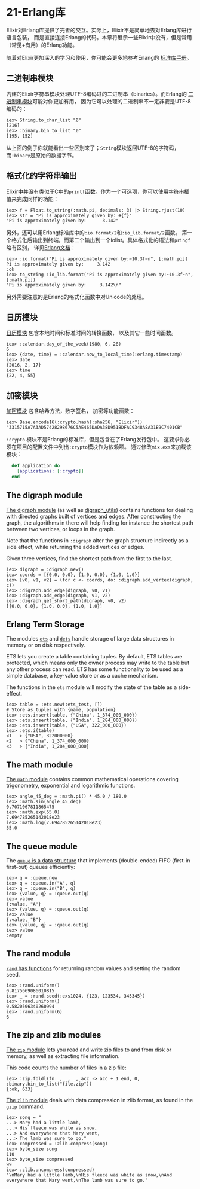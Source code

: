 21-Erlang库
============

Elixir对Erlang库提供了完善的交互。实际上，Elixir不是简单地去对Erlang库进行语言包装，
而是直接连接Erlang的代码。本章将展示一些Elixir中没有，但是常用（常见+有用）的Erlang功能。

随着对Elixir更加深入的学习和使用，你可能会更多地参考Erlang的
[标准库手册](http://erlang.org/doc/apps/stdlib/index.html)。

## 二进制串模块

内建的Elixir字符串模块处理UTF-8编码过的二进制串（binaries）。而Erlang的
[二进制串模块](http://erlang.org/doc/man/binary.html)可能对你更加有用，
因为它可以处理的二进制串不一定非要是UTF-8编码的：

```iex
iex> String.to_char_list "Ø"
[216]
iex> :binary.bin_to_list "Ø"
[195, 152]
```

从上面的例子你就能看出一些区别来了；`String`模块返回UTF-8的字符码，
而`:binary`是原始的数据字节。

## 格式化的字符串输出

Elixir中并没有类似于C中的`printf`函数。作为一个可选项，你可以使用字符串插值来完成同样的功能：

```iex
iex> f = Float.to_string(:math.pi, decimals: 3) |> String.rjust(10)
iex> str = "Pi is approximately given by: #{f}"
"Pi is approximately given by:      3.142"
```

另外，还可以用Erlang标准库中的`:io.format/2`和`:io_lib.format/2`函数。
第一个格式化后输出到终端，而第二个输出到一个iolist。具体格式化的语法和`pringf`略有区别，
详见[Erlang文档](http://erlang.org/doc/man/io.html#format-1)：

```iex
iex> :io.format("Pi is approximately given by:~10.3f~n", [:math.pi])
Pi is approximately given by:     3.142
:ok
iex> to_string :io_lib.format("Pi is approximately given by:~10.3f~n", [:math.pi])
"Pi is approximately given by:     3.142\n"
```

另外需要注意的是Erlang的格式化函数中对Unicode的处理。

## 日历模块

[日历模块](http://erlang.org/doc/man/calendar.html) 包含本地时间和标准时间的转换函数，
以及其它一些时间函数。

```iex
iex> :calendar.day_of_the_week(1980, 6, 28)
6
iex> {date, time} = :calendar.now_to_local_time(:erlang.timestamp)
iex> date
{2016, 2, 17}
iex> time
{22, 4, 55}
```

## 加密模块

[加密模块](http://erlang.org/doc/man/crypto.html) 包含哈希方法，数字签名，
加密等功能函数：

```iex
iex> Base.encode16(:crypto.hash(:sha256, "Elixir"))
"3315715A7A3AD57428298676C5AE465DADA38D951BDFAC9348A8A31E9C7401CB"
```

`:crypto` 模块不是Erlang的标准库，但是包含在了Erlang发行包中。
这要求你必须在项目的配置文件中列出`:crypto`模块作为依赖项。
通过修改`mix.exs`来加载该模块：

```elixir
  def application do
    [applications: [:crypto]]
  end
```

## The digraph module

[The digraph module](http://erlang.org/doc/man/digraph.html) (as well as
[digraph_utils](http://erlang.org/doc/man/digraph_utils.html)) contains
functions for dealing with directed graphs built of vertices and edges.
After constructing the graph, the algorithms in there will help finding
for instance the shortest path between two vertices, or loops in the graph.

Note that the functions in `:digraph` alter the graph structure indirectly
as a side effect, while returning the added vertices or edges.

Given three vertices, find the shortest path from the first to the last.

```iex
iex> digraph = :digraph.new()
iex> coords = [{0.0, 0.0}, {1.0, 0.0}, {1.0, 1.0}]
iex> [v0, v1, v2] = (for c <- coords, do: :digraph.add_vertex(digraph, c))
iex> :digraph.add_edge(digraph, v0, v1)
iex> :digraph.add_edge(digraph, v1, v2)
iex> :digraph.get_short_path(digraph, v0, v2)
[{0.0, 0.0}, {1.0, 0.0}, {1.0, 1.0}]
```

## Erlang Term Storage

The modules [`ets`](http://erlang.org/doc/man/ets.html) and
[`dets`](http://erlang.org/doc/man/dets.html) handle storage of large
data structures in memory or on disk respectively.

ETS lets you create a table containing tuples. By default, ETS tables
are protected, which means only the owner process may write to the table
but any other process can read. ETS has some functionality to be used as
a simple database, a key-value store or as a cache mechanism.

The functions in the `ets` module will modify the state of the table as a
side-effect.

```iex
iex> table = :ets.new(:ets_test, [])
# Store as tuples with {name, population}
iex> :ets.insert(table, {"China", 1_374_000_000})
iex> :ets.insert(table, {"India", 1_284_000_000})
iex> :ets.insert(table, {"USA", 322_000_000})
iex> :ets.i(table)
<1   > {"USA", 322000000}
<2   > {"China", 1_374_000_000}
<3   > {"India", 1_284_000_000}
```

## The math module

[The `math` module](http://erlang.org/doc/man/math.html) contains common
mathematical operations covering trigonometry, exponential and logarithmic
functions.

```iex
iex> angle_45_deg = :math.pi() * 45.0 / 180.0
iex> :math.sin(angle_45_deg)
0.7071067811865475
iex> :math.exp(55.0)
7.694785265142018e23
iex> :math.log(7.694785265142018e23)
55.0
```

## The queue module

The [`queue` is a data structure](http://erlang.org/doc/man/queue.html)
that implements (double-ended) FIFO (first-in first-out) queues efficiently:

```iex
iex> q = :queue.new
iex> q = :queue.in("A", q)
iex> q = :queue.in("B", q)
iex> {value, q} = :queue.out(q)
iex> value
{:value, "A"}
iex> {value, q} = :queue.out(q)
iex> value
{:value, "B"}
iex> {value, q} = :queue.out(q)
iex> value
:empty
```

## The rand module

[`rand` has functions](http://erlang.org/doc/man/rand.html) for returning
random values and setting the random seed.

```iex
iex> :rand.uniform()
0.8175669086010815
iex> _ = :rand.seed(:exs1024, {123, 123534, 345345})
iex> :rand.uniform()
0.5820506340260994
iex> :rand.uniform(6)
6
```

## The zip and zlib modules

[The `zip` module](http://erlang.org/doc/man/zip.html) lets you read and write zip files to and from disk or memory,
as well as extracting file information.

This code counts the number of files in a zip file:

```iex
iex> :zip.foldl(fn _, _, _, acc -> acc + 1 end, 0, :binary.bin_to_list("file.zip"))
{:ok, 633}
```

[The `zlib` module](http://erlang.org/doc/man/zlib.html) deals with data compression in zlib format, as found in the
`gzip` command.

```iex
iex> song = "
...> Mary had a little lamb,
...> His fleece was white as snow,
...> And everywhere that Mary went,
...> The lamb was sure to go."
iex> compressed = :zlib.compress(song)
iex> byte_size song
110
iex> byte_size compressed
99
iex> :zlib.uncompress(compressed)
"\nMary had a little lamb,\nHis fleece was white as snow,\nAnd everywhere that Mary went,\nThe lamb was sure to go."
```
